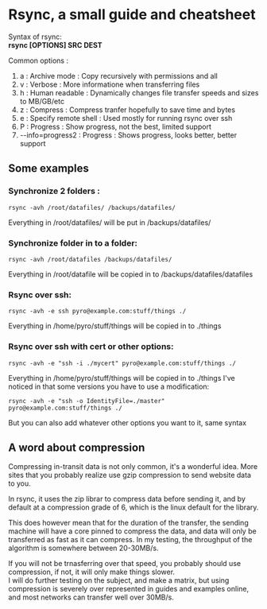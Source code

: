 # Rsync, a small guide and cheatsheet

Syntax of rsync: \
**rsync [OPTIONS] SRC DEST**

Common options : 

1. a : Archive mode : Copy recursively with permissions and all
2. v : Verbose : More informatione when transferring files
3. h : Human readable : Dynamically changes file transfer speeds and sizes to MB/GB/etc
4. z : Compress : Compress tranfer hopefully to save time and bytes
5. e : Specify remote shell : Used mostly for running rsync over ssh
6. P : Progress : Show progress, not the best, limited support
7. --info=progress2 : Progress : Shows progress, looks better, better support


## Some examples
### Synchronize 2 folders :
```
rsync -avh /root/datafiles/ /backups/datafiles/
```
Everything in /root/datafiles/ will be put in /backups/datafiles/

### Synchronize folder in to a folder:
```
rsync -avh /root/datafiles /backups/datafiles/
```
Everything in /root/datafile will be copied in to /backups/datafiles/datafiles

### Rsync over ssh: 
```
rsync -avh -e ssh pyro@example.com:stuff/things ./
```
Everything in /home/pyro/stuff/things will be copied in to ./things

### Rsync over ssh with cert or other options: 
```
rsync -avh -e "ssh -i ./mycert" pyro@example.com:stuff/things ./
```
Everything in /home/pyro/stuff/things will be copied in to ./things
I've noticed in that some versions you have to use a modification:
```
rsync -avh -e "ssh -o IdentityFile=./master" pyro@example.com:stuff/things ./
```
But you can also add whatever other options you want to it, same syntax


## A word about compression
Compressing in-transit data is not only common, it's a wonderful idea.
More sites that you probably realize use gzip compression to send website data to you.

In rsync, it uses the zip librar to compress data before sending it,
and by default at a compression grade of 6, which is the linux default for the library.

This does however mean that for the duration of the transfer, the sending machine
will have a core pinned to compress the data, and data will only be transferred as fast as it can compress.
In my testing, the throughput of the algorithm is somewhere between 20-30MB/s.

If you will not be trnasferring over that speed, you probably should use compression,
if not, it will only make things slower. \
I will do further testing on the subject, and make a matrix,
but using compression is severely over represented in guides and examples online,
and most networks can transfer well over 30MB/s.
